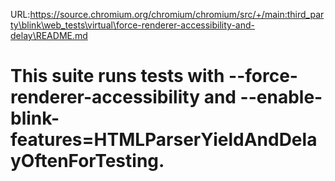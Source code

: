 URL:https://source.chromium.org/chromium/chromium/src/+/main:third_party\blink\web_tests\virtual\force-renderer-accessibility-and-delay\README.md
# This suite runs tests with --force-renderer-accessibility and --enable-blink-features=HTMLParserYieldAndDelayOftenForTesting.
